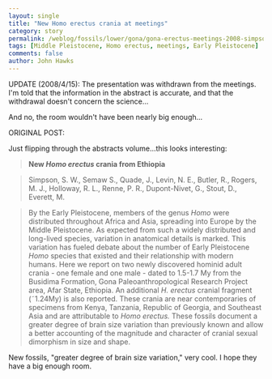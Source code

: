 ```yaml
---
layout: single 
title: "New Homo erectus crania at meetings" 
category: story
permalink: /weblog/fossils/lower/gona/gona-erectus-meetings-2008-simpson.html
tags: [Middle Pleistocene, Homo erectus, meetings, Early Pleistocene] 
comments: false 
author: John Hawks 
---
```



<p>
UPDATE (2008/4/15): The presentation was withdrawn from the meetings. I'm told that the information in the abstract is accurate, and that the withdrawal doesn't concern the science...
</p>

<p>
And no, the room wouldn't have been nearly big enough...
</p>

<p>
ORIGINAL POST:
</p>

<p>
Just flipping through the abstracts volume...this looks interesting:
</p>

<blockquote><b>New <i>Homo erectus</i> crania from Ethiopia</b></blockquote>

<blockquote>Simpson, S. W., Semaw S., Quade, J., Levin, N. E., Butler, R., Rogers, M. J., Holloway, R. L., Renne, P. R., Dupont-Nivet, G., Stout, D., Everett, M.</blockquote>

<blockquote>By the Early Pleistocene, members of the genus <i>Homo</i> were distributed throughout Africa and Asia, spreading into Europe by the Middle Pleistocene.  As expected from such a widely distributed and long-lived species, variation in anatomical details is marked. This variation has fueled debate about the number of Early Pleistocene <i>Homo</i> species that existed and their relationship with modern humans.  Here we report on two newly discovered hominid adult crania - one female and one male - dated to 1.5-1.7 My from the Busidima Formation, Gona Paleoanthropological Research Project area, Afar State, Ethiopia.  An additional <i>H. erectus</i> cranial fragment (&tilde;1.24My) is also reported.  These crania are near contemporaries of specimens from Kenya, Tanzania, Republic of Georgia, and Southeast Asia and are attributable to <i>Homo erectus.</i>  These fossils document a greater degree of brain size variation than previously known and allow a better accounting of the magnitude and character of cranial sexual dimorphism in size and shape. </blockquote>

<p>
New fossils, "greater degree of brain size variation," very cool. I hope they have a big enough room. 
</p>


